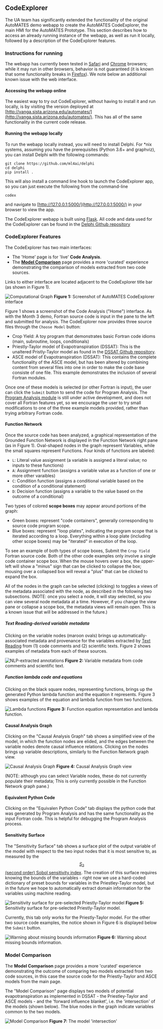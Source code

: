 ## CodeExplorer

The UA team has significantly extended the functionality of the original AutoMATES demo webapp to create the AutoMATES CodeExplorer, the main HMI for the AutoMATES Prototype. This section describes how to access an already running instance of the webapp, as well as run it locally, followed by a description of the CodeExplorer features.

### Instructions for running

The webapp has currently been tested in [Safari](https://www.apple.com/safari/) and [Chrome](https://www.google.com/chrome/) browsers; while it may run in other browsers, behavior is not guaranteed (it is known that some functionality breaks in [Firefox](https://www.mozilla.org/firefox/)). We note below an additional known issue with the web interface.

#### Accessing the webapp online

The easiest way to try out CodeExplorer, without having to install it and run locally, is by visiting the version deployed at [http://vanga.sista.arizona.edu/automates/](http://vanga.sista.arizona.edu/automates/). This has all of the same functionality in the current code release.

#### Running the webapp locally

To run the webapp locally instead, you will need to install Delphi. For *nix systems, assuming you have the prerequisites (Python 3.6+ and graphviz), you can install Delphi with the following commands:


```
git clone https://github.com/ml4ai/delphi
cd delphi
pip install .
```

This will also install a command line hook to launch the CodeExplorer app, so you can just execute the following from the command-line

```
codex
```

and navigate to [http://127.0.0.1:5000/](http://127.0.0.1:5000/) in your browser to view the app.

The CodeExplorer webapp is built using [Flask](http://flask.pocoo.org). All code and data used for the CodeExplorer can be found in the [Delphi Github repository](https://github.com/ml4ai/delphi)


### CodeExplorer Features

The CodeExplorer has two main interfaces: 

- The 'Home' page is for 'live' **Code Analysis**.
- The [**Model Comparison**](#model-comparison) page provides a more 'curated' experience demonstrating the comparison of models extracted from two code sources.

Links to either interface are located adjacent to the CodeExplorer title bar (as shown in Figure 1).

![Computational Graph](figs/codex_computational_graph.png)
**Figure 1:** Screenshot of AutoMATES CodeExplorer interface

Figure 1 shows a screenshot of the Code Analysis ("Home") interface. As with the Month 3 demo, Fortran source code is input in the pane to the left and submitted for analysis. The CodeExplorer now provides three source files through the `Choose Model` button:

- Crop Yield: A toy program that demonstrates basic Fortran code idioms (main, subroutine, loops, conditionals)
- Priestly-Taylor model of Evapotranspiration (DSSAT): This is the unaltered Pristly-Taylor model as found in the [DSSAT Github repository](https://github.com/DSSAT).
- ASCE model of Evapotranspiration (DSSAT): This contains the complete functionality of the ASCE model, but has been altered by combining content from several files into one in order to make the code base consiste of one file. This example demonstrates the inclusion of several Fortran modules.

Once one of these models is selected (or other Fortran is input), the user can click the `Submit` button to send the code for Program Analysis. The [Program Analysis module](/#program-analysis-for2py) is still under active development, and does not cover all Fortran features yet, so we encourage the user to try small modifications to one of the three example models provided, rather than trying arbitrary Fortran code.

#### Function Network

Once the source code has been analyzed, a graphical representation of the Grounded Function Network is displayed in the Function Network right pane (as in Figure 1). Oval-shaped nodes in the graph represent Variables, while the small squares represent Functions. Four kinds of functions are labeled:

- `L`: Literal value assignment (a variable is assigned a literal value; no inputs to these functions)
- `A`: Assignment function (assigns a variable value as a function of one or more other varaibles)
- `C`: Condition function (assigns a conditional variable based on the condition of a conditional statement)
- `D`: Decision function (assigns a variable to the value based on the outcome of a conditional)

Two types of colored **scope boxes** may appear around portions of the graph:

- Green boxes: represent "code containers", generally corresponding to source code program scope.
- Blue boxes: represent "loop plates", indicating the program scope that is iterated according to a loop. Everything within a loop plate (including other scope boxes) may be "iterated" in execution of the loop.

To see an example of both types of scope boxes, Submit the `Crop Yield` Fortran source code. Both of the other code examples only involve a single code container scope box. When the mouse hovers over a box, the upper-left will show a "minus" sign that can be clicked to collapse the box; mousing over a collapsed box will reveal a "plus" that can be clicked to expand the box.

All of the nodes in the graph can be selected (clicking) to toggles a views of the metadata associated with the node, as described in the following two subsections. (NOTE: once you select a node, it will stay selected, so you can view several node metadata at a time. However, if you change the view pane or collapse a scope box, the metadata views will remain open. This is a known issue that will be addressed in the future.)

##### Text Reading-derived variable metadata

Clicking on the variable nodes (maroon ovals) brings up
automatically-associated metadata and provenance for the variables extracted by [Text Reading](#) from (1) code comments and (2) scientific texts. Figure 2 shows examples of metadata from each of these sources.

![NLP-extracted annotations](figs/codex_annotations.png)
**Figure 2:** Variable metadata from code comments and scientific text.

##### Function lambda code and equations

Clicking on the black square nodes, representing functions, brings up the generated Python lambda function and the equation it represents. Figure 3 shows examples of the equation and lambda function from two functions.

![Lambda functions](figs/codex_lambdas.png)
**Figure 3:** Function equation representation and lambda function.

#### Causal Analysis Graph

Clicking on the "Causal Analysis Graph" tab shows a simplified view of the model, in which the function nodes are elided, and the edges between the variable nodes denote causal influence relations. Clicking on the nodes brings up variable descriptions, similarly to the Function Network graph view.

![Causal Analysis Graph](figs/codex_cag.png)
**Figure 4:** Causal Analysis Graph view

(NOTE: although you can select Variable nodes, these do not currently populate their metadata; This is only currently possible in the Function Network graph pane.)

#### Equivalent Python Code

Clicking on the "Equivalen Python Code" tab displays the python code that was generated by Program Analysis and has the same functionality as the input Fortran code. This is helpful for debugging the Program Analysis process.

#### Sensitivity Surface

The "Sensitivity Surface" tab shows a surface plot of the output variable of the model with respect to the two input nodes that it is most sensitive to, as measured by the [$$S_2$$ (second order) Sobol sensitivity index](https://en.wikipedia.org/wiki/Variance-based_sensitivity_analysis). The creation of this surface requires knowing the bounds of the variables - right now we use a hard-coded dictionary of preset bounds for variables in the Priestley-Taylor model, but in the future we hope to automatically extract domain information for the variables using machine reading.

![Sensitivity surface for pre-selected Priestly-Taylor model](figs/codex_s2_surface.png)
**Figure 5:** Sensitivity surface for pre-selected Priestly-Taylor model.

Currently, this tab only works for the Priestly-Taylor model. For the other two source code examples, the notice shown in Figure 6 is displayed below the `Submit` button.

![Warning about missing bounds information](figs/sensitivity-bounds-warning.png)
**Figure 6:** Warning about missing bounds information.

### Model Comparison

The **Model Comparison** page provides a more 'curated' experience demonstrating the outcome of comparing two models extracted from two code sources, in this case the source code for the Priestly-Taylor and ASCE models from the main page. 

The "Model Comparison" page displays two models of potential evapotranspiration as implemented in DSSAT - the Priestley-Taylor and ASCE models - and the 'forward influence blanket', i.e. the 'intersection' of the models (shown below). The blue nodes in the graph indicate variables common to the two models.

![Model Comparison](figs/codex_model_comparison.png)
**Figure 7:** The model 'intersection'


